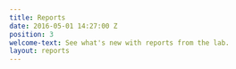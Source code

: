 ```yaml
---
title: Reports
date: 2016-05-01 14:27:00 Z
position: 3
welcome-text: See what's new with reports from the lab.
layout: reports
---
```


